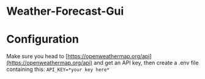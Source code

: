 # Weather-Forecast-Gui
# Configuration
Make sure you head to [https://openweathermap.org/api](https://openweathermap.org/api) and get an API key, then create a .env file containing this:
`API_KEY=*your key here*`